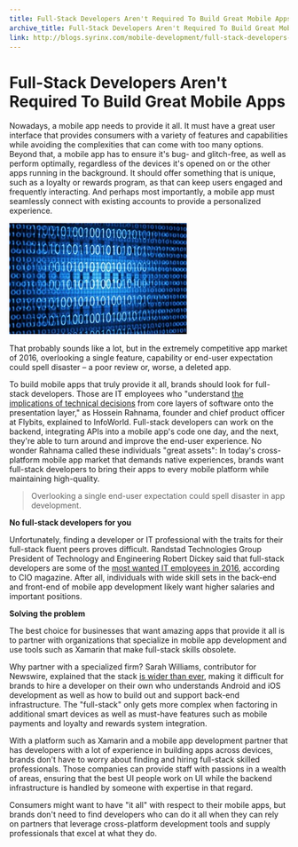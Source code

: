 ```yaml
---
title: Full-Stack Developers Aren't Required To Build Great Mobile Apps
archive_title: Full-Stack Developers Aren't Required To Build Great Mobile Apps
link: http://blogs.syrinx.com/mobile-development/full-stack-developers-arent-required-to-build-great-mobile-apps/
---
```


# Full-Stack Developers Aren't Required To Build Great Mobile Apps

Nowadays, a mobile app needs to provide it all. It must have a great user interface that provides consumers with a variety of features and capabilities while avoiding the complexities that can come with too many options. Beyond that, a mobile app has to ensure it's bug- and glitch-free, as well as perform optimally, regardless of the devices it's opened on or the other apps running in the background. It should offer something that is unique, such as a loyalty or rewards program, as that can keep users engaged and frequently interacting. And perhaps most importantly, a mobile app must seamlessly connect with existing accounts to provide a personalized experience.

![](/assets/img/blog/Many-brands-turn-to-fullstack-developers-for-mobile-app-development-but-those-skilled-professionals-are-really-required-to-build-great-apps_1947_40114323_0_14082805_500-320x200.jpg)

That probably sounds like a lot, but in the extremely competitive app market of 2016, overlooking a single feature, capability or end-user expectation could spell disaster – a poor review or, worse, a deleted app.

To build mobile apps that truly provide it all, brands should look for full-stack developers. Those are IT employees who "understand [the implications of technical decisions](http://www.infoworld.com/article/3038679/application-development/the-13-developer-skills-you-need-to-master-now.html) from core layers of software onto the presentation layer," as Hossein Rahnama, founder and chief product officer at Flybits, explained to InfoWorld. Full-stack developers can work on the backend, integrating APIs into a mobile app's code one day, and the next, they're able to turn around and improve the end-user experience. No wonder Rahnama called these individuals "great assets": In today's cross-platform mobile app market that demands native experiences, brands want full-stack developers to bring their apps to every mobile platform while maintaining high-quality.

> Overlooking a single end-user expectation could spell disaster in app development.

**No full-stack developers for you**

Unfortunately, finding a developer or IT professional with the traits for their full-stack fluent peers proves difficult. Randstad Technologies Group President of Technology and Engineering Robert Dickey said that full-stack developers are some of the [most wanted IT employees in 2016](http://www.cio.com/article/3014161/careers-staffing/10-hot-it-job-skills-for-2016.html#slide3), according to CIO magazine. After all, individuals with wide skill sets in the back-end and front-end of mobile app development likely want higher salaries and important positions.

**Solving the problem**

The best choice for businesses that want amazing apps that provide it all is to partner with organizations that specialize in mobile app development and use tools such as Xamarin that make full-stack skills obsolete.

Why partner with a specialized firm? Sarah Williams, contributor for Newswire, explained that the stack [is wider than ever](http://newswire.net/newsroom/blog-post/00091932-are-full-stack-web-developers-still-needed.html), making it difficult for brands to hire a developer on their own who understands Android and iOS development as well as how to build out and support back-end infrastructure. The "full-stack" only gets more complex when factoring in additional smart devices as well as must-have features such as mobile payments and loyalty and rewards system integration.

With a platform such as Xamarin and a mobile app development partner that has developers with a lot of experience in building apps across devices, brands don't have to worry about finding and hiring full-stack skilled professionals. Those companies can provide staff with passions in a wealth of areas, ensuring that the best UI people work on UI while the backend infrastructure is handled by someone with expertise in that regard.

Consumers might want to have "it all" with respect to their mobile apps, but brands don't need to find developers who can do it all when they can rely on partners that leverage cross-platform development tools and supply professionals that excel at what they do.
